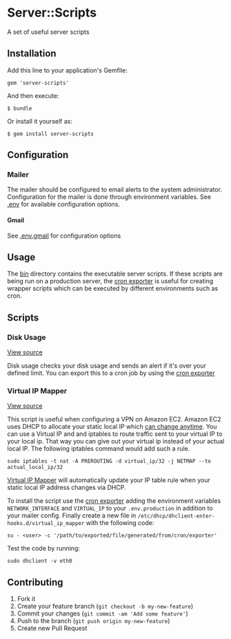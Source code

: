 # Server::Scripts

A set of useful server scripts

## Installation

Add this line to your application's Gemfile:

    gem 'server-scripts'

And then execute:

    $ bundle

Or install it yourself as:

    $ gem install server-scripts

## Configuration

### Mailer

The mailer should be configured to email alerts to the system administrator. Configuration for the mailer is done through environment variables. See [.env](https://github.com/dwilkie/server-scripts/blob/master/.env) for available configuration options.

#### Gmail

See [.env.gmail](https://github.com/dwilkie/server-scripts/blob/master/.env.gmail) for configuration options

## Usage

The [bin](https://github.com/dwilkie/server-scripts/tree/master/bin) directory contains the executable server scripts. If these scripts are being run on a production server, the [cron exporter](https://github.com/dwilkie/server-scripts-cron) is useful for creating wrapper scripts which can be executed by different environments such as cron.

## Scripts

### Disk Usage

[View source](https://github.com/dwilkie/server-scripts/tree/master/lib/server/script/disk_usage.rb)

Disk usage checks your disk usage and sends an alert if it's over your defined limit. You can export this to a cron job by using the [cron exporter](https://github.com/dwilkie/server-scripts-cron)

### Virtual IP Mapper

[View source](https://github.com/dwilkie/server-scripts/tree/master/lib/server/script/virtual_ip_mapper.rb)

This script is useful when configuring a VPN on Amazon EC2. Amazon EC2 uses DHCP to allocate your static local IP which [can change anytime](http://stackoverflow.com/questions/10733244/solution-for-local-ip-changes-of-aws-ec2-instances). You can use a Virtual IP and and iptables to route traffic sent to your virtual IP to your local ip. That way you can give out your virtual ip instead of your actual local IP. The following iptables command would add such a rule.

```
sudo iptables -t nat -A PREROUTING -d virtual_ip/32 -j NETMAP --to actual_local_ip/32
```

[Virtual IP Mapper](https://github.com/dwilkie/server-scripts/tree/master/lib/server/script/virtual_ip_mapper.rb) will automatically update your IP table rule when your static local IP address changes via DHCP.

To install the script use the [cron exporter](https://github.com/dwilkie/server-scripts-cron) adding the environment variables `NETWORK_INTERFACE` and `VIRTUAL_IP` to your `.env.production` in addition to your mailer config. Finally create a new file in `/etc/dhcp/dhclient-enter-hooks.d/virtual_ip_mapper` with the following code:

```
su - <user> -c '/path/to/exported/file/generated/from/cron/exporter'
```

Test the code by running:

```
sudo dhclient -v eth0
```

## Contributing

1. Fork it
2. Create your feature branch (`git checkout -b my-new-feature`)
3. Commit your changes (`git commit -am 'Add some feature'`)
4. Push to the branch (`git push origin my-new-feature`)
5. Create new Pull Request
